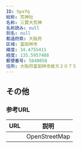 ```yaml
---
ID: hpxYq
総称: 荒神社
名称: 三寶大荒神
名称読み: null
別名: null
都道府県: 大阪府
区域: 富田林市
緯度: 34.4755411
経度: 135.5957488
郵便番号: 5840058
住所: 大阪府富田林市彼方２０７５
---
```


## その他

### 参考URL

| URL | 説明          |
| --- | ------------- |
|     | OpenStreetMap |
